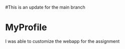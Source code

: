 #This is an update for the main branch 
# MyProfile
I was able to customize the webapp for the assignment

